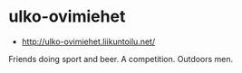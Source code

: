 # ulko-ovimiehet

* <http://ulko-ovimiehet.liikuntoilu.net/>

Friends doing sport and beer. A competition. Outdoors men.
